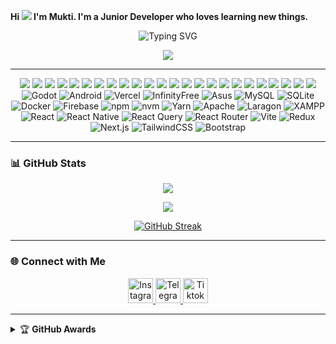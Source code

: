 <strong>Hi ![](https://user-images.githubusercontent.com/18350557/176309783-0785949b-9127-417c-8b55-ab5a4333674e.gif) I'm Mukti. I'm a Junior Developer who loves learning new things.</strong>

<div align="center">
  <img src="https://readme-typing-svg.herokuapp.com?font=ShadowsIntoLight&size=35&duration=5000&color=f70787&center=true&vCenter=true&lines=Hello,+I+am+Mukti;Welcome+to+my+GitHub" alt="Typing SVG"/>
</div>

<p align="center">
  <img src="https://count.getloli.com/get/@muktiaji13-github-readme?theme=rule34" />
</p>

---

<p align="center">
  <img src="https://img.shields.io/badge/-HTML5-E34F26?style=for-the-badge&logo=html5&logoColor=white"/>
  <img src="https://img.shields.io/badge/-CSS3-1572B6?style=for-the-badge&logo=css&logoColor=white"/>
  <img src="https://img.shields.io/badge/-JavaScript-F7DF1E?style=for-the-badge&logo=javascript&logoColor=black"/>
  <img src="https://img.shields.io/badge/-Node.js-339933?style=for-the-badge&logo=node.js&logoColor=white"/>
  <img src="https://img.shields.io/badge/-PHP-777BB4?style=for-the-badge&logo=php&logoColor=white"/>
  <img src="https://img.shields.io/badge/-Laravel-FF2D20?style=for-the-badge&logo=laravel&logoColor=white"/>
  <img src="https://img.shields.io/badge/-Blade-FF2D20?style=for-the-badge&logo=laravel&logoColor=white"/>
  <img src="https://img.shields.io/badge/-Python-3776AB?style=for-the-badge&logo=python&logoColor=white"/>
  <img src="https://img.shields.io/badge/java-%23ED8B00.svg?style=for-the-badge&logo=openjdk&logoColor=white"/>
  <img src="https://img.shields.io/badge/-JSON-000000?style=for-the-badge&logo=json&logoColor=white"/>
  <img src="https://img.shields.io/badge/-Flutter-02569B?style=for-the-badge&logo=flutter&logoColor=white"/>
  <img src="https://img.shields.io/badge/-Dart-0175C2?style=for-the-badge&logo=dart&logoColor=white"/>
  <img src="https://img.shields.io/badge/-GitHub-181717?style=for-the-badge&logo=github&logoColor=white"/>
  <img src="https://img.shields.io/badge/-GitLab-FC6D26?style=for-the-badge&logo=gitlab&logoColor=white"/>
  <img src="https://img.shields.io/badge/-C++-00599C?style=for-the-badge&logo=cplusplus&logoColor=white"/>
  <img src="https://img.shields.io/badge/-Kotlin-0095D5?style=for-the-badge&logo=kotlin&logoColor=white"/>
  <img src="https://img.shields.io/badge/-Bash-4EAA25?style=for-the-badge&logo=gnubash&logoColor=white"/>
  <img src="https://img.shields.io/badge/-Env-ECD53F?style=for-the-badge&logo=dotenv&logoColor=black"/>
  <img src="https://img.shields.io/badge/-XML-FF6600?style=for-the-badge&logo=xml&logoColor=white"/>
  <img src="https://img.shields.io/badge/Termux-000000?style=for-the-badge"/>
  <img src="https://img.shields.io/badge/n8n-1ABC9C?style=for-the-badge&logo=n8n&logoColor=white"/>
  <img src="https://img.shields.io/badge/Termius-26C9FF?style=for-the-badge&logo=termius&logoColor=white"/>
  <img src="https://img.shields.io/badge/2FAS-5294E2?style=for-the-badge&logo=2fas&logoColor=white"/>
  <img src="https://img.shields.io/badge/1.1.1.1-F38020?style=for-the-badge&logo=1.1.1.1&logoColor=white"/>
  <img src="https://img.shields.io/badge/-Godot-478CBF?style=for-the-badge&logo=godot-engine&logoColor=white" alt="Godot"/>
  <img src="https://img.shields.io/badge/-Android-3DDC84?style=for-the-badge&logo=android&logoColor=white" alt="Android"/>
  <img src="https://img.shields.io/badge/-Vercel-000000?style=for-the-badge&logo=vercel&logoColor=white" alt="Vercel"/>
  <img src="https://img.shields.io/badge/-InfinityFree-2C2C2C?style=for-the-badge&logo=infinityfree&logoColor=white" alt="InfinityFree"/>
  <img src="https://img.shields.io/badge/-Asus-000080?style=for-the-badge&logo=asus&logoColor=white" alt="Asus"/>
  <img src="https://img.shields.io/badge/-MySQL-4479A1?style=for-the-badge&logo=mysql&logoColor=white" alt="MySQL"/>
  <img src="https://img.shields.io/badge/-SQLite-003B57?style=for-the-badge&logo=sqlite&logoColor=white" alt="SQLite"/>
  <img src="https://img.shields.io/badge/-Docker-2496ED?style=for-the-badge&logo=docker&logoColor=white" alt="Docker"/>
  <img src="https://img.shields.io/badge/-Firebase-FFCA28?style=for-the-badge&logo=firebase&logoColor=black" alt="Firebase"/>
  <img src="https://img.shields.io/badge/-npm-CB3837?style=for-the-badge&logo=npm&logoColor=white" alt="npm"/>
  <img src="https://img.shields.io/badge/-nvm-43853D?style=for-the-badge&logo=nvm&logoColor=white" alt="nvm"/>
  <img src="https://img.shields.io/badge/-Yarn-2C8EBB?style=for-the-badge&logo=yarn&logoColor=white" alt="Yarn"/>
  <img src="https://img.shields.io/badge/-Apache-D22128?style=for-the-badge&logo=apache&logoColor=white" alt="Apache"/>
  <img src="https://img.shields.io/badge/-Laragon-0E83CD?style=for-the-badge&logo=laragon&logoColor=white" alt="Laragon"/>
  <img src="https://img.shields.io/badge/-XAMPP-F37623?style=for-the-badge&logo=xampp&logoColor=white" alt="XAMPP"/>
  <img src="https://img.shields.io/badge/-React-61DAFB?style=for-the-badge&logo=react&logoColor=black" alt="React"/>
  <img src="https://img.shields.io/badge/-React%20Native-61DAFB?style=for-the-badge&logo=react&logoColor=black" alt="React Native"/>
  <img src="https://img.shields.io/badge/-React%20Query-FF4154?style=for-the-badge&logo=reactquery&logoColor=white" alt="React Query"/>
  <img src="https://img.shields.io/badge/-React%20Router-CA4245?style=for-the-badge&logo=reactrouter&logoColor=white" alt="React Router"/>
  <img src="https://img.shields.io/badge/-Vite-646CFF?style=for-the-badge&logo=vite&logoColor=white" alt="Vite"/>
  <img src="https://img.shields.io/badge/-Redux-764ABC?style=for-the-badge&logo=redux&logoColor=white" alt="Redux"/>
  <img src="https://img.shields.io/badge/-Next.js-000000?style=for-the-badge&logo=next.js&logoColor=white" alt="Next.js"/>
  <img src="https://img.shields.io/badge/-TailwindCSS-06B6D4?style=for-the-badge&logo=tailwindcss&logoColor=white" alt="TailwindCSS"/>
<img src="https://img.shields.io/badge/-Bootstrap-7952B3?style=for-the-badge&logo=bootstrap&logoColor=white" alt="Bootstrap"/>
</p>

---

### 📊 GitHub Stats
<p align="center">
  <a href="https://github.com/muktiaji13">
    <img src="https://github-readme-stats.vercel.app/api?username=muktiaji13&show_icons=true&theme=codeSTACKr&border_color=ffffff">
  </a>
</p>

<p align="center">
  <img src="https://github-readme-stats.vercel.app/api/top-langs?username=muktiaji13&layout=compact&langs_count=10&theme=codeSTACKr&border_color=ffffff&hide_progress=false"/>
</p>

<p align="center">
  <a href="https://git.io/streak-stats">
    <img src="https://github-readme-streak-stat-topaz.vercel.app?user=muktiaji13&theme=dark&border_radius=4&locale=id" alt="GitHub Streak" />
  </a>
</p>

---

### 🌐 Connect with Me
<p align="center">
  <a href="https://instagram.com/mukticuy1" target="_blank">
    <img src="https://upload.wikimedia.org/wikipedia/commons/a/a5/Instagram_icon.png" alt="Instagram" width="40" height="40">
  </a>
  <a href="https://t.me/mukticuy1" target="_blank">
    <img src="https://upload.wikimedia.org/wikipedia/commons/8/82/Telegram_logo.svg" alt="Telegram" width="40" height="40">
  </a>
  <a href="https://tiktok.com/@mukticuy1" target="_blank">
    <img src="https://static.wikia.nocookie.net/tiktok/images/e/eb/TikTok_Logo.png" alt="Tiktok" width="40" height="40">
  </a>
</p>

---

<details>
  <summary>🏆 <b>GitHub Awards</b></summary><br/>
  <p align="center">
    <a href="https://github.com/muktiaji13">
      <img src="https://github-profile-trophy.vercel.app/?username=muktiaji13">
    </a>
  </p>
</details>
